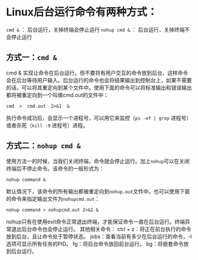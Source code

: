 # Linux后台运行命令有两种方式：

`cmd &` ： 后台运行，关掉终端会停止运行
`nohup cmd &` ： 后台运行，关掉终端不会停止运行

## 方式一：`cmd &`

cmd & 实现让命令在后台运行。但不要将有用户交互的命令放到后台，这样命令会在后台等待用户输入。后台运行的命令也会将结果输出到控制台上，如果不需要的话，可以将其重定向到某个文件中。使用下面的命令可以将标准输出和错误输出都将被重定向到一个叫做cmd.out的文件中：

```shell
cmd  >  cmd.out  2>&1  &
```

执行命令成功后，会显示一个进程号，可以用它来监控（`ps -ef | grep` 进程号）或者杀死（`kill -9` 进程号）进程。

## 方式二：`nohup cmd &`

使用方法一的时候，当我们关闭终端，命令就会停止运行。加上`nohup`可以在关闭终端后不停止命令。该命令的一般形式为：

```shell
nohup command &
```

默认情况下，该命令的所有输出都被重定向到`nohup.out`文件中。也可以使用下面的命令来指定输出文件为`nohupcmd.out`：

```shell
nohup command > nohupcmd.out 2>&1 &
```

nohup只有在使用exit命令正常退出终端，才能保证命令一直在后台运行。终端异常退出后台命令也会停止运行。
其他相关命令：
ctrl + z：将正在前台执行的命令放到后台，且让命令处于暂停状态。
jobs：查看当前有多少在后台运行的命令，-l选项可显示所有任务的PID。
fg：将后台命令放回前台运行。
bg：将嵌套命令放到后台运行。
